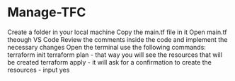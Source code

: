 # Manage-TFC

Create a folder in your local machine
Copy the main.tf file in it
Open main.tf theough VS Code 
Review the comments inside the code and implement the necessary changes
Open the terminal
use the following commands:
terraform init
terraform plan - that way you will see the resources that will be created
terraform apply - it will ask for a confirmation to create the resources - input yes
